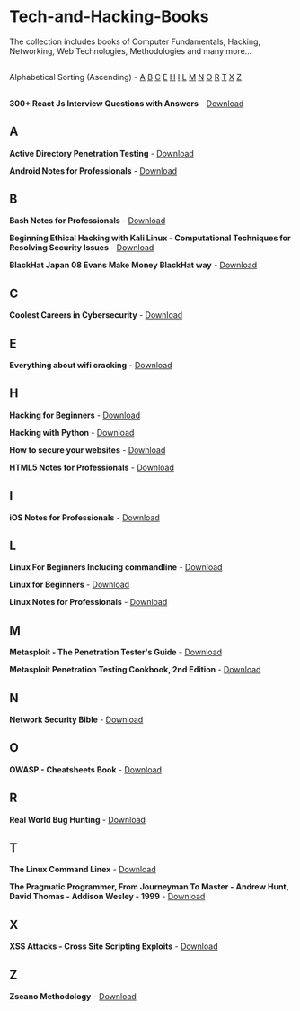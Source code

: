 # Tech-and-Hacking-Books
The collection includes books of Computer Fundamentals, Hacking, Networking, Web Technologies, Methodologies and many more...

## #
Alphabetical Sorting (Ascending) -
[A](https://github.com/aryavartx/tech-and-hacking-books/blob/main/README.md#a)
[B](https://github.com/aryavartx/tech-and-hacking-books/blob/main/README.md#b)
[C](https://github.com/aryavartx/tech-and-hacking-books/blob/main/README.md#c)
[E](https://github.com/aryavartx/tech-and-hacking-books/blob/main/README.md#e)
[H](https://github.com/aryavartx/tech-and-hacking-books/blob/main/README.md#h)
[I](https://github.com/aryavartx/tech-and-hacking-books/blob/main/README.md#i)
[L](https://github.com/aryavartx/tech-and-hacking-books/blob/main/README.md#l)
[M](https://github.com/aryavartx/tech-and-hacking-books/blob/main/README.md#m)
[N](https://github.com/aryavartx/tech-and-hacking-books/blob/main/README.md#n)
[O](https://github.com/aryavartx/tech-and-hacking-books/blob/main/README.md#o)
[R](https://github.com/aryavartx/tech-and-hacking-books/blob/main/README.md#r)
[T](https://github.com/aryavartx/tech-and-hacking-books/blob/main/README.md#t)
[X](https://github.com/aryavartx/tech-and-hacking-books/blob/main/README.md#x)
[Z](https://github.com/aryavartx/tech-and-hacking-books/blob/main/README.md#z)

## #

__300+ React Js Interview Questions with Answers__ - [Download](https://www.mediafire.com/file/8m8uyfai3wfkx4m/300%252B_React_Js_Interview_Questions_with_Answers.pdf)

## A

__Active Directory Penetration Testing__ - [Download](https://www.mediafire.com/file/ptutakjagazsz3l/Active_Directory_Penetration_Testing.pdf)

__Android Notes for Professionals__ - [Download](https://www.mediafire.com/file/77jeap9nsmiivz1/Android_Notes_For_Professionals.pdf)

## B

__Bash Notes for Professionals__ - [Download](https://www.mediafire.com/file/q0havo82p05vvlo/Bash_Notes_For_Professionals.pdf)

__Beginning Ethical Hacking with Kali Linux - Computational Techniques for Resolving Security Issues__ - [Download](https://www.mediafire.com/file/okgf5haltisifms/Beginning_Ethical_Hacking_with_Kali_Linux_-_Computational_Techniques_for_Resolving_Security_Issues.pdf)

__BlackHat Japan 08 Evans Make Money BlackHat way__ - [Download](https://www.mediafire.com/file/ztrvvoycmicqeq3/BlackHat_Japan_08_Evans_Make_Money_BlackHat_way.pdf)

## C

__Coolest Careers in Cybersecurity__ - [Download](https://www.mediafire.com/file/4mvt9jy8kf6edc4/Coolest_Careers_in_Cybersecurity.pdf)

## E

__Everything about wifi cracking__ - [Download](https://www.mediafire.com/file/lufl7o6hqdks4gu/Everything_about_wifi_cracking.pdf)

## H

__Hacking for Beginners__ - [Download](https://www.mediafire.com/file/vf7v3ys05mpnegv/Hacking_For_Beginners.pdf)

__Hacking with Python__ - [Download](https://www.mediafire.com/file/g8qmxd1k3fembaz/Hacking_With_Python.pdf)

__How to secure your websites__ - [Download](https://www.mediafire.com/file/xr429uicnrqs89d/How_to_secure_your_Websites.pdf)

__HTML5 Notes for Professionals__ - [Download](https://www.mediafire.com/file/ybcnboe03rm3b4s/HTML5_Notes_For_Professionals.pdf)

## I

__iOS Notes for Professionals__ - [Download](https://www.mediafire.com/file/urv8woo04ro5yx7/iOS_Notes_For_Professionals.pdf)

## L

__Linux For Beginners Including commandline__ - [Download](https://www.mediafire.com/file/sy2irjj0eai10b6/Linux_For_Beginners_Including_commandline.pdf)

__Linux for Beginners__ - [Download](https://www.mediafire.com/file/wavel0v685sjtuv/Linux_for_beginners.pdf)

__Linux Notes for Professionals__ - [Download](https://www.mediafire.com/file/j1pmw0ybsts7igo/Linux_Notes_For_Professionals.pdf)

## M

__Metasploit - The Penetration Tester's Guide__ - [Download](https://www.mediafire.com/file/7vcg2ur1abtur19/Metasploit_-_The_Penetration_Tester%2527s_Guide.pdf)

__Metasploit Penetration Testing Cookbook, 2nd Edition__ - [Download](https://www.mediafire.com/file/iovjk3ouawj7o5s/Metasploit_Penetration_Testing_Cookbook_-_2nd_Edition.pdf)

## N

__Network Security Bible__ - [Download](https://www.mediafire.com/file/vnjgnedr843ojsh/Network_Security_Bible.pdf)

## O

__OWASP - Cheatsheets Book__ - [Download](https://www.mediafire.com/file/ikj3thdt6336q19/OWASP_-_Cheatsheets_Book.pdf)

## R

__Real World Bug Hunting__ - [Download](https://www.mediafire.com/file/gea5dadh8kojzan/Real_World_Bug_Hunting.pdf)

## T

__The Linux Command Linex__ - [Download](https://www.mediafire.com/file/cvlhywvg5jc3dpt/The_Linux_Command_Linex)

__The Pragmatic Programmer, From Journeyman To Master - Andrew Hunt, David Thomas - Addison Wesley - 1999__ - [Download](https://www.mediafire.com/file/m6dlnpo828z7kzk/The_Pragmatic_Programmer%252C_From_Journeyman_To_Master_-_Andrew_Hunt%252C_David_Thomas_-_Addison_Wesley_-_1999.pdf)

## X

__XSS Attacks - Cross Site Scripting Exploits__ - [Download](https://www.mediafire.com/file/x52vt8hdky9a7nv/XSS_Attacks_-_Cross_Site_Scripting_Exploits_an.pdf)

## Z

__Zseano Methodology__ - [Download](https://www.mediafire.com/file/ep21f1p7pf94k2h/Zseanos_Methodology.pdf)
